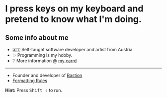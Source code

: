 # I press keys on my keyboard and pretend to know what I'm doing.
## Some info about me
- 🇦🇹 Self-taught software developer and artist from Austria.
- ✨ Programming is my hobby.
- ❔ More information @ [my carrd](https://jaegerwald.carrd.co)
---
- Founder and developer of [Bastion](https://github.com/BastionMC)
- [Formatting Rules](https://gist.github.com/JaegerwaldDev/f822e7580e006b19a82b8e73a5c28a80)

**Hint:** Press <kbd>Shift ⇧</kbd> to run.
